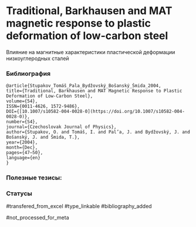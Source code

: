 # Traditional, Barkhausen and MAT magnetic response to plastic deformation of low-carbon steel

Влияние на магнитные характеристики пластической деформации низкоуглеродных сталей

### Библиография
```
@article{Stupakov_Tomáš_Pala_Bydžovský_Bošanský_Šmida_2004,
title={Traditional, Barkhausen and MAT Magnetic Response to Plastic Deformation of Low-Carbon Steel},
volume={54},
ISSN={0011-4626, 1572-9486},
DOI={[10.1007/s10582-004-0028-0](https://doi.org/10.1007/s10582-004-0028-0)},
number={S4},
journal={Czechoslovak Journal of Physics},
author={Stupakov, O. and Tomáš, I. and Pal’a, J. and Bydžovský, J. and Bošanský, J. and Šmida, T.},
year={2004},
month={Dec},
pages={47–50},
language={en}
}
```

### Полезные тезисы:

### Статусы
#transfered_from_excel 
#type_linkable 
#bibliography_added

#not_processed_for_meta
